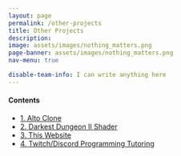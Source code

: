 ```yaml
---
layout: page
permalink: /other-projects
title: Other Projects
description: 
image: assets/images/nothing_matters.png
page-banner: assets/images/nothing_matters.png
nav-menu: true

disable-team-info: I can write anything here
---
```


<div class=nav>
<h4>Contents</h4>
<ul>
    <li><a href="#alto" class="button small scrolly"><span class="number">1.</span> Alto Clone</a></li>
    <li><a href="#dd-shader" class="button small scrolly"><span class="number">2.</span> Darkest Dungeon II Shader</a></li>
    <li><a href="#tutoring" class="button small scrolly"><span class="number">3.</span> This Website</a></li>
    <li><a href="#tutoring" class="button small scrolly"><span class="number">4.</span> Twitch/Discord Programming Tutoring</a></li>
</ul>
</div>